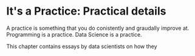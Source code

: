 # It's a Practice: Practical details

A practice is something that you do conistently and graudally improve at.
Programming is a practice. Data Science is a practice.

This chapter contains essays by data scientists on how they
